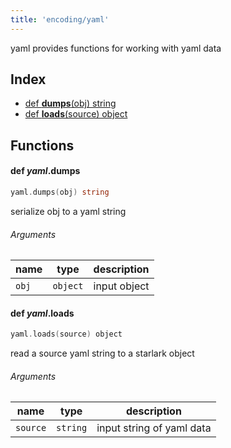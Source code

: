 ```yaml
---
title: 'encoding/yaml'
---
```


yaml provides functions for working with yaml data

## Index


* [def <b>dumps</b>(obj) string](#def-iyamlibdumpsb)
* [def <b>loads</b>(source) object](#def-iyamlibloadsb)


## Functions


#### def <i>yaml</i>.<b>dumps</b>
```go
yaml.dumps(obj) string
```
serialize obj to a yaml string

###### Arguments

| name | type | description |
|------|------|-------------|
| `obj` | `object` | input object |



#### def <i>yaml</i>.<b>loads</b>
```go
yaml.loads(source) object
```
read a source yaml string to a starlark object

###### Arguments

| name | type | description |
|------|------|-------------|
| `source` | `string` | input string of yaml data |



